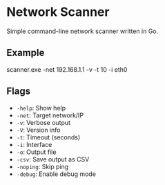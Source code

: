 # Network Scanner

Simple command-line network scanner written in Go.

## Example

scanner.exe -net 192.168.1.1 -v -t 10 -i eth0

## Flags

- `-help`: Show help
- `-net`: Target network/IP
- `-v`: Verbose output
- `-V`: Version info
- `-t`: Timeout (seconds)
- `-i`: Interface
- `-o`: Output file
- `-csv`: Save output as CSV
- `-noping`: Skip ping
- `-debug`: Enable debug mode
